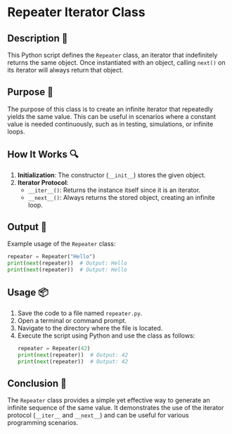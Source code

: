 # Repeater Iterator Class

## Description 📝

This Python script defines the `Repeater` class, an iterator that indefinitely returns the same object.
Once instantiated with an object, calling `next()` on its iterator will always return that object.

## Purpose 🎯

The purpose of this class is to create an infinite iterator that repeatedly yields the same value.
This can be useful in scenarios where a constant value is needed continuously, such as in testing, simulations, or infinite loops.

## How It Works 🔍

1. **Initialization**: The constructor (`__init__`) stores the given object.
2. **Iterator Protocol**:
    - `__iter__()`: Returns the instance itself since it is an iterator.
    - `__next__()`: Always returns the stored object, creating an infinite loop.

## Output 📜

Example usage of the `Repeater` class:

```python
repeater = Repeater("Hello")
print(next(repeater))  # Output: Hello
print(next(repeater))  # Output: Hello
```

## Usage 📦

1. Save the code to a file named `repeater.py`.
2. Open a terminal or command prompt.
3. Navigate to the directory where the file is located.
4. Execute the script using Python and use the class as follows:
    ```python
    repeater = Repeater(42)
    print(next(repeater))  # Output: 42
    print(next(repeater))  # Output: 42
    ```

## Conclusion 🚀

The `Repeater` class provides a simple yet effective way to generate an infinite sequence of the same value.
It demonstrates the use of the iterator protocol (`__iter__` and `__next__`) and can be useful for various programming scenarios.
